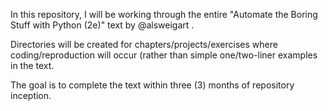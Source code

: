 In this repository, I will be working through the entire "Automate the Boring Stuff with Python (2e)" text by @alsweigart .

Directories will be created for chapters/projects/exercises where coding/reproduction will occur (rather than simple one/two-liner examples in the text.

The goal is to complete the text within three (3) months of repository inception.
